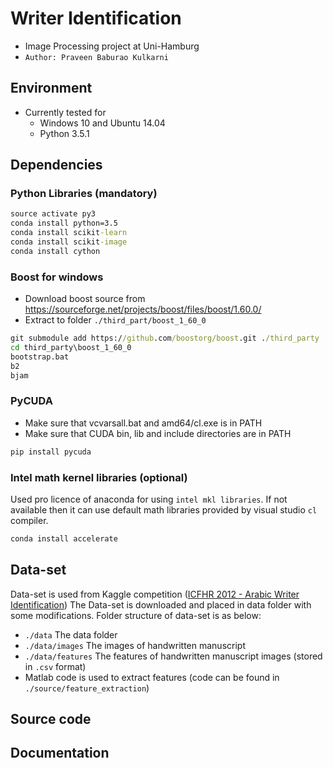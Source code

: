 
# Writer Identification
+ Image Processing project at Uni-Hamburg
+ `Author: Praveen Baburao Kulkarni`

## Environment
+ Currently tested for 
    + Windows 10 and Ubuntu 14.04 
    + Python 3.5.1

## Dependencies

### Python Libraries (mandatory)
```bat
source activate py3
conda install python=3.5
conda install scikit-learn
conda install scikit-image
conda install cython
```

### Boost for windows
+ Download boost source from https://sourceforge.net/projects/boost/files/boost/1.60.0/
+ Extract to folder `./third_part/boost_1_60_0`
```bat
git submodule add https://github.com/boostorg/boost.git ./third_party
cd third_party\boost_1_60_0
bootstrap.bat
b2
bjam
```

### PyCUDA
+ Make sure that vcvarsall.bat and amd64/cl.exe is in PATH
+ Make sure that CUDA bin, lib and include directories are in PATH
```bat
pip install pycuda
```

### Intel math kernel libraries (optional)
Used pro licence of anaconda for using `intel mkl libraries`. If not available then it can use default math libraries provided by visual studio `cl` compiler.
```bat
conda install accelerate
```

## Data-set 
Data-set is used from Kaggle competition ([ICFHR 2012 - Arabic Writer Identification](https://www.kaggle.com/c/awic2012/data))
The Data-set is downloaded and placed in data folder with some modifications.
Folder structure of data-set is as below:
+ `./data` The data folder
+ `./data/images` The images of handwritten manuscript
+ `./data/features` The features of handwritten manuscript images (stored in `.csv` format)
+ Matlab code is used to extract features (code can be found in `./source/feature_extraction`)

## Source code

## Documentation

